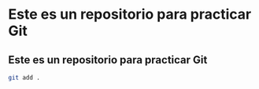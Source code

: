 # Este es un repositorio para practicar Git
## Este es un repositorio para practicar Git
```bash
git add .
```

